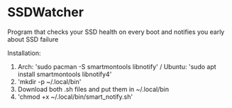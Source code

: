 # SSDWatcher
Program that checks your SSD health on every boot and notifies you early about SSD failure

Installation:
1.  Arch: 'sudo pacman -S smartmontools libnotify' / Ubuntu: 'sudo apt install smartmontools libnotify4'
2.  'mkdir -p ~/.local/bin'
3.  Download both .sh files and put them in ~/.local/bin
4.  'chmod +x ~/.local/bin/smart_notify.sh'
